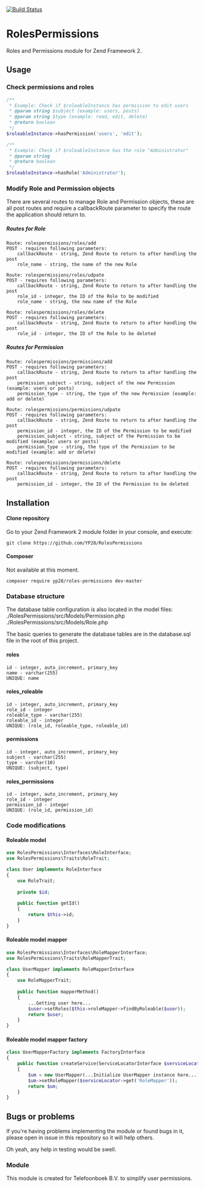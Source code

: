 [![Build Status](https://magnum.travis-ci.com/YP28/RolesPermissions.svg?token=rvC49957Ex38pMQhKp6m)](https://magnum.travis-ci.com/YP28/RolesPermissions)
# RolesPermissions
Roles and Permissions module for Zend Framework 2.

## Usage

### Check permissions and roles
```php
/**
 * Example: Check if $roleableInstance has permission to edit users
 * @param string $subject (example: users, posts)
 * @param string $type (example: read, edit, delete)
 * @return boolean
 */
$roleableInstance->hasPermission('users', 'edit');

/**
 * Example: Check if $roleableInstance has the role "Administrator"
 * @param string
 * @return boolean
 */
$roleableInstance->hasRole('Administrator');
```

### Modify Role and Permission objects
There are several routes to manage Role and Permission objects, these are all post routes and require a callbackRoute parameter to specify the route the application should return to.

##### Routes for Role
```
Route: rolespermissions/roles/add
POST - requires following parameters:
    callbackRoute - string, Zend Route to return to after handling the post
    role_name - string, the name of the new Role

Route: rolespermissions/roles/udpate
POST - requires following parameters:
    callbackRoute - string, Zend Route to return to after handling the post
    role_id - integer, the ID of the Role to be modified
    role_name - string, the new name of the Role

Route: rolespermissions/roles/delete
POST - requires following parameters:
    callbackRoute - string, Zend Route to return to after handling the post
    role_id - integer, the ID of the Role to be deleted
```
##### Routes for Permission
```
Route: rolespermissions/permissions/add
POST - requires following parameters:
    callbackRoute - string, Zend Route to return to after handling the post
    permission_subject - string, subject of the new Permission (example: users or posts)
    permission_type - string, the type of the new Permission (example: add or delete)

Route: rolespermissions/permissions/udpate
POST - requires following parameters:
    callbackRoute - string, Zend Route to return to after handling the post
    permission_id - integer, the ID of the Permission to be modified
    permission_subject - string, subject of the Permission to be modified (example: users or posts)
    permission_type - string, the type of the Permission to be modified (example: add or delete)

Route: rolespermissions/permissions/delete
POST - requires following parameters:
    callbackRoute - string, Zend Route to return to after handling the post
    permission_id - integer, the ID of the Permission to be deleted
```

## Installation

#### Clone repository
Go to your Zend Framework 2 module folder in your console, and execute:
```
git clone https://github.com/YP28/RolesPermissions
```

#### Composer
Not available at this moment.
```
composer require yp28/roles-permissions dev-master
```

### Database structure
The database table configuration is also located in the model files:
./RolesPermissions/src/Models/Permission.php
./RolesPermissions/src/Models/Role.php

The basic queries to generate the database tables are in the database.sql file in the root of this project.

#### roles
```
id - integer, auto_increment, primary_key
name - varchar(255)
UNIQUE: name
```
#### roles_roleable
```
id - integer, auto_increment, primary_key
role_id - integer
roleable_type - varchar(255)
roleable_id - integer
UNIQUE: (role_id, roleable_type, roleable_id)
```
#### permissions
```
id - integer, auto_increment, primary_key
subject - varchar(255)
type - varchar(10)
UNIQUE: (subject, type)
```
#### roles_permissions
```
id - integer, auto_increment, primary_key
role_id - integer
permission_id - integer
UNIQUE: (role_id, permission_id)
```

### Code modifications
#### Roleable model
```php
use RolesPermissions\Interfaces\RoleInterface;
use RolesPermissions\Traits\RoleTrait;

class User implements RoleInterface
{
    use RoleTrait;
    
    private $id;
    
    public function getId() 
    {
        return $this->id;
    }
}
```
#### Roleable model mapper
```php
use RolesPermissions\Interfaces\RoleMapperInterface;
use RolesPermissions\Traits\RoleMapperTrait;

class UserMapper implements RoleMapperInterface
{
    use RoleMapperTrait;
    
    public function mapperMethod()
    {
        ...Getting user here...
        $user->setRoles($this->roleMapper->findByRoleable($user));
        return $user;
    }
}
```
#### Roleable model mapper factory
```php
class UserMapperFactory implements FactoryInterface
{
    public function createService(ServiceLocatorInterface $serviceLocator)
    {
        $um = new UserMapper(...Initialize UserMapper instance here...);
        $um->setRoleMapper($serviceLocator->get('RoleMapper'));
        return $um;
    }
}
```

## Bugs or problems
If you're having problems implementing the module or found bugs in it, please open in issue in this repository so it will help others.

Oh yeah, any help in testing would be swell.

### Module
This module is created for Telefoonboek B.V. to simplify user permissions.
